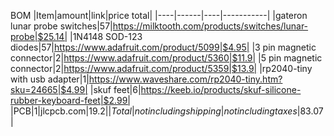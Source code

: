 BOM
|Item|amount|link|price total|
|----|------|----|-----------|
|gateron lunar probe switches|57|https://milktooth.com/products/switches/lunar-probe|$25.14|
|1N4148 SOD-123 diodes|57|https://www.adafruit.com/product/5099|$4.95|
|3 pin magnetic connector|2|https://www.adafruit.com/product/5360|$11.9|
|5 pin magnetic connector|2|https://www.adafruit.com/product/5359|$13.9|
|rp2040-tiny with usb adapter|1|https://www.waveshare.com/rp2040-tiny.htm?sku=24665|$4.99|
|skuf feet|6|https://keeb.io/products/skuf-silicone-rubber-keyboard-feet|$2.99|
|PCB|1|jlcpcb.com|$19.2|
|Total|not including shipping|not including taxes|$83.07|
